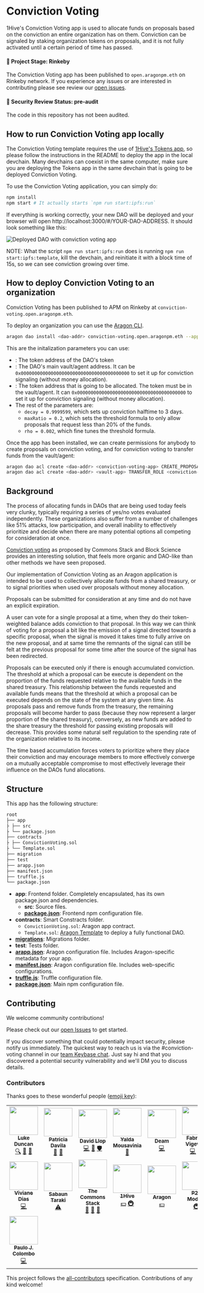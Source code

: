 # Conviction Voting

1Hive's Conviction Voting app is used to allocate funds on proposals based on the conviction an entire organization has on them. Conviction can be signaled by staking organization tokens on proposals, and it is not fully activated until a certain period of time has passed.

#### 🐲 Project Stage: Rinkeby

The Conviction Voting app has been published to `open.aragonpm.eth` on Rinkeby network. If you experience any issues or are interested in contributing please see review our [open issues](https://github.com/1hive/conviction-voting-app).

#### 🚨 Security Review Status: pre-audit

The code in this repository has not been audited.

## How to run Conviction Voting app locally

The Conviction Voting template requires the use of [1Hive's Tokens app](https://github.com/1hive/token-manager-app), so please follow the instructions in the README to deploy the app in the local devchain. Many devchains can coexist in the same computer, make sure you are deploying the Tokens app in the same devchain that is going to be deployed Conviction Voting.

To use the Conviction Voting application, you can simply do:

```sh
npm install
npm start # It actually starts `npm run start:ipfs:run`
```

If everything is working correctly, your new DAO will be deployed and your browser will open http://localhost:3000/#/YOUR-DAO-ADDRESS. It should look something like this:

![Deployed DAO with conviction voting app](https://raw.githubusercontent.com/1Hive/conviction-voting-app/master/app/public/meta/screenshot-1.png)

NOTE: What the script `npm run start:ipfs:run` does is running `npm run start:ipfs:template`, kill the devchain, and reinitiate it with a block time of 15s, so we can see conviction growing over time.

## How to deploy Conviction Voting to an organization

Conviction Voting has been published to APM on Rinkeby at `conviction-voting.open.aragonpm.eth`.

To deploy an organization you can use the [Aragon CLI](https://hack.aragon.org/docs/cli-intro.html).

```sh
aragon dao install <dao-addr> conviction-voting.open.aragonpm.eth --app-init-args <org-token> <vault-addr> <funds-token> 9999599 2000000 20000
```
This are the initalization parameters you can use:
* **<org-token>**: The token address of the DAO's token
* **<vault-addr>**: The DAO's main vault/agent address. It can be `0x0000000000000000000000000000000000000000` to set it up for conviction signaling (without money allocation).
* **<funds-token>**: The token address that is going to be allocated. The token must be in the vault/agent. It can `0x0000000000000000000000000000000000000000` to set it up for conviction signaling (without money allocation).
* The rest of the parameters are:
  * `decay = 0.9999599`, which sets up conviction halftime to 3 days.
  * `maxRatio = 0.2`, which sets the threshold formula to only allow proposals that request less than 20% of the funds. 
  * `rho = 0.002`, which fine tunes the threshold formula.

Once the app has been installed, we can create permissions for anybody to create proposals on conviction voting, and for conviction voting to transfer funds from the vault/agent:

```sh
aragon dao acl create <dao-addr> <conviction-voting-app> CREATE_PROPOSALS_ROLE 0xffffffffffffffffffffffffffffffffffffffff <voting-app>
aragon dao acl create <dao-addr> <vault-app> TRANSFER_ROLE <conviction-voting-app> <voting-app>
```

## Background

The process of allocating funds in DAOs that are being used today feels very clunky, typically requiring a series of yes/no votes evaluated independently. These organizations also suffer from a number of challenges like 51% attacks, low participation, and overall inability to effectively prioritize and decide when there are many potential options all competing for consideration at once.

[Conviction voting](https://medium.com/giveth/conviction-voting-a-novel-continuous-decision-making-alternative-to-governance-aa746cfb9475) as proposed by Commons Stack and Block Science provides an interesting solution, that feels more organic and DAO-like than other methods we have seen proposed.

Our implementation of Conviction Voting as an Aragon application is intended to be used to collectively allocate funds from a shared treasury, or to signal priorities when used over proposals without money allocation.

Proposals can be submitted for consideration at any time and do not have an explicit expiration.

A user can vote for a single proposal at a time, when they do their token-weighted balance adds conviction to that proposal. In this way we can think of voting for a proposal a bit like the emission of a signal directed towards a specific proposal, when the signal is moved it takes time to fully arrive on the new proposal, and at same time the remnants of the signal can still be felt at the previous proposal for some time after the source of the signal has been redirected.

Proposals can be executed only if there is enough accumulated conviction. The threshold at which a proposal can be execute is dependent on the proportion of the funds requested relative to the available funds in the shared treasury. This relationship between the funds requested and available funds means that the threshold at which a proposal can be executed depends on the state of the system at any given time. As proposals pass and remove funds from the treasury, the remaining proposals will become harder to pass (because they now represent a larger proportion of the shared treasury), conversely, as new funds are added to the share treasury the threshold for passing existing proposals will decrease. This provides some natural self regulation to the spending rate of the organization relative to its income.

The time based accumulation forces voters to prioritize where they place their conviction and may encourage members to more effectively converge on a mutually acceptable compromise to most effectively leverage their influence on the DAOs fund allocations.

## Structure

This app has the following structure:

```md
root
├── app
├ ├── src
├ └── package.json
├── contracts
├ ├── ConvictionVoting.sol
├ └── Template.sol
├── migration
├── test
├── arapp.json
├── manifest.json
├── truffle.js
└── package.json
```

- **app**: Frontend folder. Completely encapsulated, has its own package.json and dependencies.
  - **src**: Source files.
  - [**package.json**](https://docs.npmjs.com/creating-a-package-json-file): Frontend npm configuration file.
- **contracts**: Smart Constracts folder.
  - `ConvictionVoting.sol`: Aragon app contract.
  - `Template.sol`: [Aragon Template](https://hack.aragon.org/docs/templates-intro) to deploy a fully functional DAO.
- [**migrations**](https://truffleframework.com/docs/truffle/getting-started/running-migrations): Migrations folder.
- **test**: Tests folder.
- [**arapp.json**](https://hack.aragon.org/docs/cli-global-confg#the-arappjson-file): Aragon configuration file. Includes Aragon-specific metadata for your app.
- [**manifest.json**](https://hack.aragon.org/docs/cli-global-confg#the-manifestjson-file): Aragon configuration file. Includes web-specific configurations.
- [**truffle.js**](https://truffleframework.com/docs/truffle/reference/configuration): Truffle configuration file.
- [**package.json**](https://docs.npmjs.com/creating-a-package-json-file): Main npm configuration file.

## Contributing

We welcome community contributions!

Please check out our [open Issues](https://github.com/1Hive/conviction-voting-app/issues) to get started.

If you discover something that could potentially impact security, please notify us immediately. The quickest way to reach us is via the #conviction-voting channel in our [team Keybase chat](https://1hive.org/contribute/keybase). Just say hi and that you discovered a potential security vulnerability and we'll DM you to discuss details.

### Contributors

Thanks goes to these wonderful people ([emoji key](https://allcontributors.org/docs/en/emoji-key)):

<!-- ALL-CONTRIBUTORS-LIST:START - Do not remove or modify this section -->
<!-- prettier-ignore-start -->
<!-- markdownlint-disable -->
<table>
  <tr>
    <td align="center"><a href="https://github.com/lkngtn"><img src="https://avatars0.githubusercontent.com/u/4986634?v=4" width="75px;" alt=""/><br /><sub><b>Luke Duncan</b></sub></a><br /><a href="#fundingFinding-lkngtn" title="Funding Finding">🔍</a> <a href="#ideas-lkngtn" title="Ideas, Planning, & Feedback">🤔</a> <a href="#projectManagement-lkngtn" title="Project Management">📆</a></td>
    <td align="center"><a href="https://github.com/dizzypaty"><img src="https://avatars0.githubusercontent.com/u/7205369?v=4" width="75px;" alt=""/><br /><sub><b>Patricia Davila</b></sub></a><br /><a href="#design-dizzypaty" title="Design">🎨</a> <a href="#ideas-dizzypaty" title="Ideas, Planning, & Feedback">🤔</a></td>
    <td align="center"><a href="https://github.com/sembrestels"><img src="https://avatars1.githubusercontent.com/u/931684?v=4" width="75px;" alt=""/><br /><sub><b>David Llop</b></sub></a><br /><a href="https://github.com/1hive/conviction-voting-app/commits?author=sembrestels" title="Code">💻</a> <a href="#ideas-sembrestels" title="Ideas, Planning, & Feedback">🤔</a> <a href="#security-sembrestels" title="Security">🛡️</a></td>
    <td align="center"><a href="http://spacedecentral.net"><img src="https://avatars3.githubusercontent.com/u/2584493?v=4" width="75px;" alt=""/><br /><sub><b>Yalda Mousavinia</b></sub></a><br /><a href="#ideas-stellarmagnet" title="Ideas, Planning, & Feedback">🤔</a></td>
    <td align="center"><a href="https://twitter.com/deamlabs"><img src="https://avatars2.githubusercontent.com/u/9392750?v=4" width="75px;" alt=""/><br /><sub><b>Deam</b></sub></a><br /><a href="https://github.com/1hive/conviction-voting-app/commits?author=deamme" title="Code">💻</a></td>
    <td align="center"><a href="https://github.com/fabriziovigevani"><img src="https://avatars3.githubusercontent.com/u/22663232?v=4" width="75px;" alt=""/><br /><sub><b>Fabrizio Vigevani</b></sub></a><br /><a href="https://github.com/1hive/conviction-voting-app/commits?author=fabriziovigevani" title="Code">💻</a> <a href="#security-fabriziovigevani" title="Security">🛡️</a></td>
    <td align="center"><a href="https://github.com/javieralaves"><img src="https://avatars2.githubusercontent.com/u/28843778?v=4" width="75px;" alt=""/><br /><sub><b>Javier Alaves</b></sub></a><br /><a href="#design-javieralaves" title="Design">🎨</a></td>
  </tr>
  <tr>
    <td align="center"><a href="https://github.com/vivianedias"><img src="https://avatars3.githubusercontent.com/u/9057801?v=4" width="75px;" alt=""/><br /><sub><b>Viviane Dias</b></sub></a><br /><a href="https://github.com/1hive/conviction-voting-app/commits?author=vivianedias" title="Code">💻</a></td>
    <td align="center"><a href="https://github.com/SabaunT"><img src="https://avatars0.githubusercontent.com/u/37265857?v=4" width="75px;" alt=""/><br /><sub><b>Sabaun Taraki</b></sub></a><br /><a href="https://github.com/1hive/conviction-voting-app/commits?author=SabaunT" title="Tests">⚠️</a></td>
    <td align="center"><a href="https://github.com/commons-stack"><img src="https://avatars1.githubusercontent.com/u/48513475?v=4" width="75px;" alt=""/><br /><sub><b>The Commons Stack</b></sub></a><br /><a href="#blog-commons-stack" title="Blogposts">📝</a> <a href="#ideas-commons-stack" title="Ideas, Planning, & Feedback">🤔</a> <a href="#tool-commons-stack" title="Tools">🔧</a></td>
    <td align="center"><a href="http://1hive.org"><img src="https://avatars2.githubusercontent.com/u/29875830?v=4" width="75px;" alt=""/><br /><sub><b>1Hive</b></sub></a><br /><a href="#financial-1Hive" title="Financial">💵</a> <a href="#infra-1Hive" title="Infrastructure (Hosting, Build-Tools, etc)">🚇</a></td>
    <td align="center"><a href="https://aragon.org"><img src="https://avatars1.githubusercontent.com/u/24612534?v=4" width="75px;" alt=""/><br /><sub><b>Aragon</b></sub></a><br /><a href="#financial-aragon" title="Financial">💵</a></td>
    <td align="center"><a href="https://p2pmodels.eu"><img src="https://avatars1.githubusercontent.com/u/35083190?v=4" width="75px;" alt=""/><br /><sub><b>P2P Models</b></sub></a><br /><a href="#infra-P2PModels" title="Infrastructure (Hosting, Build-Tools, etc)">🚇</a></td>
    <td align="center"><a href="https://github.com/fioreb"><img src="https://avatars2.githubusercontent.com/u/61423083?v=4" width="75px;" alt=""/><br /><sub><b>fioreb</b></sub></a><br /><a href="#design-fioreb" title="Design">🎨</a></td>
  </tr>
  <tr>
    <td align="center"><a href="https://github.com/PJColombo"><img src="https://avatars1.githubusercontent.com/u/33203511?v=4" width="75px;" alt=""/><br /><sub><b>Paulo J. Colombo</b></sub></a><br /><a href="https://github.com/1hive/conviction-voting-app/commits?author=PJColombo" title="Code">💻</a></td>
  </tr>
</table>

<!-- markdownlint-enable -->
<!-- prettier-ignore-end -->
<!-- ALL-CONTRIBUTORS-LIST:END -->

This project follows the [all-contributors](https://github.com/all-contributors/all-contributors) specification. Contributions of any kind welcome!
